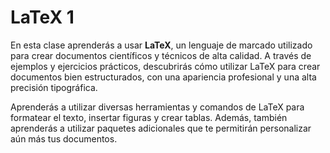 # LaTeX 1

En esta clase aprenderás a usar **LaTeX**, un lenguaje de marcado utilizado para crear documentos científicos y técnicos de alta calidad. A través de ejemplos y ejercicios prácticos, descubrirás cómo utilizar LaTeX para crear documentos bien estructurados, con una apariencia profesional y una alta precisión tipográfica.

Aprenderás a utilizar diversas herramientas y comandos de LaTeX para formatear el texto, insertar figuras y crear tablas. Además, también aprenderás a utilizar paquetes adicionales que te permitirán personalizar aún más tus documentos.
